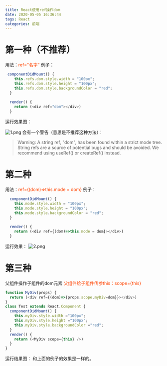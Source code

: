 ```yaml
---
title: React使用ref操作dom
date: 2020-05-05 16:36:44
tags: React
categories: 前端
---
```

<script type="text/javascript" src="/js/bai.js"></script>

# 第一种（不推荐）
用法：<font color="#f40">ref="名字"</font>
例子：
```js
 componentDidMount() {
    this.refs.dom.style.width = "100px";
    this.refs.dom.style.height = "100px";
    this.refs.dom.style.backgroundColor = "red";
  }
 
  render() {
    return (<div ref="dom"></div>)
  }
```
  运行效果图：
  <!-- more -->
  ![1.png](/React使用ref操作dom/1.png)
  会有一个警告（意思是不推荐这种方法）：
  > Warning: A string ref, "dom", has been found within a strict mode tree. String refs are a source of potential bugs and should be avoided. We recommend using useRef() or createRef() instead.

# 第二种
用法：<font color="#f40">ref={(dom)=>this.mode = dom}</font>
例子：
```js
  componentDidMount() {
    this.mode.style.width = "100px";
    this.mode.style.height = "100px";
    this.mode.style.backgroundColor = "red";
  }
 
  render() {
    return (<div ref={(dom)=>this.mode = dom}></div>)
  }
```
运行效果：
![2.png](/React使用ref操作dom/2.png)

# 第三种
父组件操作子组件的dom元素
<font color="#f40">父组件给子组件传参this：scope={this}</font>
```js
function MyDiv(props) {
  return (<div ref={(dom)=>{props.scope.myDiv=dom}}></div>)
}
class Test extends React.Component {
  componentDidMount() {
    this.myDiv.style.width ="100px";
    this.myDiv.style.height ="100px";
    this.myDiv.style.backgroundColor ="red";
  }
  render() {
    return (<MyDiv scope={this} />)
  }
}
```
运行结果图：
和上面的例子的效果是一样的。
